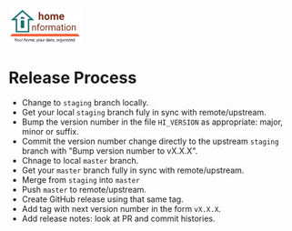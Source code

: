 <img src="../../src/hi/static/img/hi-logo-w-tagline-197x96.png" alt="Home Information Logo" width="128">

# Release Process

- Change to `staging` branch locally.
- Get your local `staging` branch fuly in sync with remote/upstream.
- Bump the version number in the file `HI_VERSION` as appropriate: major, minor or suffix.
- Commit the version number change directly to the upstream `staging` branch with "Bump version number to vX.X.X".
- Chnage to local `master` branch.
- Get your `master` branch fully in sync with remote/upstream.
- Merge from `staging` into `master`
- Push `master` to remote/upstream.
- Create GitHub release using that same tag.
- Add tag with next version number in the form `vX.X.X`.
- Add release notes: look at PR and commit histories.

